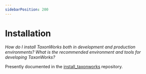 ```yaml
---
sidebarPosition: 200
---
```


# Installation
_How do I install TaxonWorks both in development and production environments? What is the recommended environment and tools for developing TaxonWorks?_

Presently documented in the [install_taxonworks](https://github.com/SpeciesFileGroup/install_taxonworks) repository.

